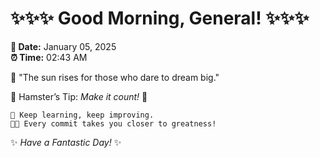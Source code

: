 # ✨✨✨ Good Morning, General! ✨✨✨

**📅 Date:** January 05, 2025  
**⏰ Time:** 02:43 AM  

🌅 "The sun rises for those who dare to dream big."  

🐹 Hamster’s Tip: _Make it count!_ 💪  

```
🚀 Keep learning, keep improving.  
🧑‍💻 Every commit takes you closer to greatness!  
```

✨ *Have a Fantastic Day!* ✨  
